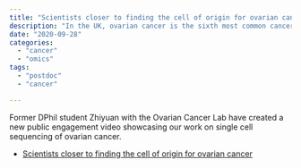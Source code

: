```yaml
---
title: "Scientists closer to finding the cell of origin for ovarian cancer"
description: "In the UK, ovarian cancer is the sixth most common cancer in women, with less than a third of women being diagnosed early because symptoms are vague. Researchers at Oxford University have recently discovered six types of cell that trigger ovarian cancer using a novel technique called single cell RNA sequencing. This research will take us a step closer to identifying ovarian cancers earlier and developing new innovative tools for screening."
date: "2020-09-28"
categories:
  - "cancer"
  - "omics"
tags:
  - "postdoc"
  - "cancer"

---
```


Former DPhil student Zhiyuan with the Ovarian Cancer Lab have created a new public engagement video showcasing our work on single cell sequencing of ovarian cancer. 

* [Scientists closer to finding the cell of origin for ovarian cancer](https://twitter.com/oxfordahmedlab/status/1310686724402622464?s=20)
